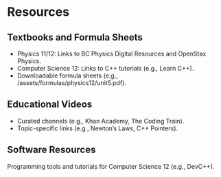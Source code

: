 # Resources

## Textbooks and Formula Sheets

-   Physics 11/12: Links to BC Physics Digital Resources and OpenStax Physics.
-   Computer Science 12: Links to C++ tutorials (e.g., Learn C++).
-   Downloadable formula sheets (e.g., /assets/formulas/physics12/unit5.pdf).

## Educational Videos

-   Curated channels (e.g., Khan Academy, The Coding Train).
-   Topic-specific links (e.g., Newton’s Laws, C++ Pointers).

## Software Resources

Programming tools and tutorials for Computer Science 12 (e.g., DevC++).
